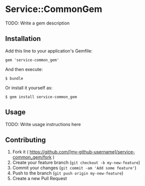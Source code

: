 # Service::CommonGem

TODO: Write a gem description

## Installation

Add this line to your application's Gemfile:

    gem 'service-common_gem'

And then execute:

    $ bundle

Or install it yourself as:

    $ gem install service-common_gem

## Usage

TODO: Write usage instructions here

## Contributing

1. Fork it ( https://github.com/[my-github-username]/service-common_gem/fork )
2. Create your feature branch (`git checkout -b my-new-feature`)
3. Commit your changes (`git commit -am 'Add some feature'`)
4. Push to the branch (`git push origin my-new-feature`)
5. Create a new Pull Request
